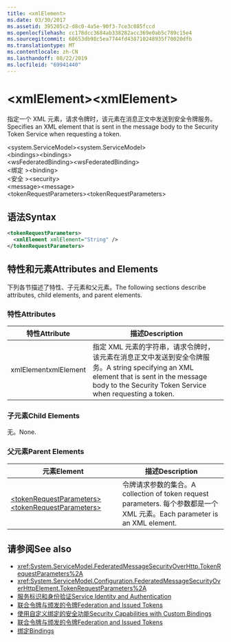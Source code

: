 ```yaml
---
title: <xmlElement>
ms.date: 03/30/2017
ms.assetid: 395205c2-d8c0-4a5e-90f3-7ce3c085fccd
ms.openlocfilehash: cc178dcc3684ab338282acc369e0ab5c789c15e4
ms.sourcegitcommit: 68653db98c5ea7744fd438710248935f70020dfb
ms.translationtype: MT
ms.contentlocale: zh-CN
ms.lasthandoff: 08/22/2019
ms.locfileid: "69941440"
---
```

# <a name="xmlelement"></a><span data-ttu-id="81b8f-101">\<xmlElement></span><span class="sxs-lookup"><span data-stu-id="81b8f-101">\<xmlElement></span></span>
<span data-ttu-id="81b8f-102">指定一个 XML 元素，请求令牌时，该元素在消息正文中发送到安全令牌服务。</span><span class="sxs-lookup"><span data-stu-id="81b8f-102">Specifies an XML element that is sent in the message body to the Security Token Service when requesting a token.</span></span>  
  
 <span data-ttu-id="81b8f-103">\<system.ServiceModel></span><span class="sxs-lookup"><span data-stu-id="81b8f-103">\<system.ServiceModel></span></span>  
<span data-ttu-id="81b8f-104">\<bindings></span><span class="sxs-lookup"><span data-stu-id="81b8f-104">\<bindings></span></span>  
<span data-ttu-id="81b8f-105">\<wsFederatedBinding></span><span class="sxs-lookup"><span data-stu-id="81b8f-105">\<wsFederatedBinding></span></span>  
<span data-ttu-id="81b8f-106">\<绑定 ></span><span class="sxs-lookup"><span data-stu-id="81b8f-106">\<binding></span></span>  
<span data-ttu-id="81b8f-107">\<安全 ></span><span class="sxs-lookup"><span data-stu-id="81b8f-107">\<security></span></span>  
<span data-ttu-id="81b8f-108">\<message></span><span class="sxs-lookup"><span data-stu-id="81b8f-108">\<message></span></span>  
<span data-ttu-id="81b8f-109">\<tokenRequestParameters></span><span class="sxs-lookup"><span data-stu-id="81b8f-109">\<tokenRequestParameters></span></span>  
  
## <a name="syntax"></a><span data-ttu-id="81b8f-110">语法</span><span class="sxs-lookup"><span data-stu-id="81b8f-110">Syntax</span></span>  
  
```xml  
<tokenRequestParameters>
  <xmlElement xmlElement="String" />
</tokenRequestParameters>
```  
  
## <a name="attributes-and-elements"></a><span data-ttu-id="81b8f-111">特性和元素</span><span class="sxs-lookup"><span data-stu-id="81b8f-111">Attributes and Elements</span></span>  
 <span data-ttu-id="81b8f-112">下列各节描述了特性、子元素和父元素。</span><span class="sxs-lookup"><span data-stu-id="81b8f-112">The following sections describe attributes, child elements, and parent elements.</span></span>  
  
### <a name="attributes"></a><span data-ttu-id="81b8f-113">特性</span><span class="sxs-lookup"><span data-stu-id="81b8f-113">Attributes</span></span>  
  
|<span data-ttu-id="81b8f-114">特性</span><span class="sxs-lookup"><span data-stu-id="81b8f-114">Attribute</span></span>|<span data-ttu-id="81b8f-115">描述</span><span class="sxs-lookup"><span data-stu-id="81b8f-115">Description</span></span>|  
|---------------|-----------------|  
|<span data-ttu-id="81b8f-116">xmlElement</span><span class="sxs-lookup"><span data-stu-id="81b8f-116">xmlElement</span></span>|<span data-ttu-id="81b8f-117">指定 XML 元素的字符串，请求令牌时，该元素在消息正文中发送到安全令牌服务。</span><span class="sxs-lookup"><span data-stu-id="81b8f-117">A string specifying an XML element that is sent in the message body to the Security Token Service when requesting a token.</span></span>|  
  
### <a name="child-elements"></a><span data-ttu-id="81b8f-118">子元素</span><span class="sxs-lookup"><span data-stu-id="81b8f-118">Child Elements</span></span>  
 <span data-ttu-id="81b8f-119">无。</span><span class="sxs-lookup"><span data-stu-id="81b8f-119">None.</span></span>  
  
### <a name="parent-elements"></a><span data-ttu-id="81b8f-120">父元素</span><span class="sxs-lookup"><span data-stu-id="81b8f-120">Parent Elements</span></span>  
  
|<span data-ttu-id="81b8f-121">元素</span><span class="sxs-lookup"><span data-stu-id="81b8f-121">Element</span></span>|<span data-ttu-id="81b8f-122">描述</span><span class="sxs-lookup"><span data-stu-id="81b8f-122">Description</span></span>|  
|-------------|-----------------|  
|[<span data-ttu-id="81b8f-123">\<tokenRequestParameters></span><span class="sxs-lookup"><span data-stu-id="81b8f-123">\<tokenRequestParameters></span></span>](tokenrequestparameters.md)|<span data-ttu-id="81b8f-124">令牌请求参数的集合。</span><span class="sxs-lookup"><span data-stu-id="81b8f-124">A collection of token request parameters.</span></span> <span data-ttu-id="81b8f-125">每个参数都是一个 XML 元素。</span><span class="sxs-lookup"><span data-stu-id="81b8f-125">Each parameter is an XML element.</span></span>|  
  
## <a name="see-also"></a><span data-ttu-id="81b8f-126">请参阅</span><span class="sxs-lookup"><span data-stu-id="81b8f-126">See also</span></span>

- <xref:System.ServiceModel.FederatedMessageSecurityOverHttp.TokenRequestParameters%2A>
- <xref:System.ServiceModel.Configuration.FederatedMessageSecurityOverHttpElement.TokenRequestParameters%2A>
- [<span data-ttu-id="81b8f-127">服务标识和身份验证</span><span class="sxs-lookup"><span data-stu-id="81b8f-127">Service Identity and Authentication</span></span>](../../../wcf/feature-details/service-identity-and-authentication.md)
- [<span data-ttu-id="81b8f-128">联合令牌与颁发的令牌</span><span class="sxs-lookup"><span data-stu-id="81b8f-128">Federation and Issued Tokens</span></span>](../../../wcf/feature-details/federation-and-issued-tokens.md)
- [<span data-ttu-id="81b8f-129">使用自定义绑定的安全功能</span><span class="sxs-lookup"><span data-stu-id="81b8f-129">Security Capabilities with Custom Bindings</span></span>](../../../wcf/feature-details/security-capabilities-with-custom-bindings.md)
- [<span data-ttu-id="81b8f-130">联合令牌与颁发的令牌</span><span class="sxs-lookup"><span data-stu-id="81b8f-130">Federation and Issued Tokens</span></span>](../../../wcf/feature-details/federation-and-issued-tokens.md)
- [<span data-ttu-id="81b8f-131">绑定</span><span class="sxs-lookup"><span data-stu-id="81b8f-131">Bindings</span></span>](../../../wcf/bindings.md)
